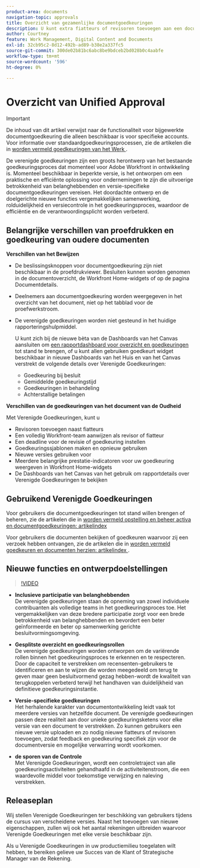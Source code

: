 ```yaml
---
product-area: documents
navigation-topic: approvals
title: Overzicht van gezamenlijke documentgoedkeuringen
description: U kunt extra fiatteurs of revisoren toevoegen aan een document dat al goedkeuringen in behandeling heeft.
author: Courtney
feature: Work Management, Digital Content and Documents
exl-id: 32cb95c2-8d12-492b-ad89-b38e2a337fc5
source-git-commit: 300de02b81bc6abc8be9bdceb2bd028b0c4aabfe
workflow-type: tm+mt
source-wordcount: '596'
ht-degree: 0%

---
```


# Overzicht van Unified Approval

>[!IMPORTANT]
>
>De inhoud van dit artikel verwijst naar de functionaliteit voor bijgewerkte documentgoedkeuring die alleen beschikbaar is voor specifieke accounts. Voor informatie over standaardgoedkeuringsprocessen, zie de artikelen die in [ worden vermeld goedkeuringen van het Werk ](/help/quicksilver/review-and-approve-work/manage-approvals/manage-approvals.md).

De verenigde goedkeuringen zijn een groots herontwerp van het bestaande goedkeuringsproces dat momenteel voor Adobe Workfront in ontwikkeling is. Momenteel beschikbaar in beperkte versie, is het ontworpen om een praktische en efficiënte oplossing voor ondernemingen te zijn die uitvoerige betrokkenheid van belanghebbenden en versie-specifieke documentgoedkeuringen vereisen. Het doordachte ontwerp en de doelgerichte nieuwe functies vergemakkelijken samenwerking, rolduidelijkheid en versiecontrole in het goedkeuringsproces, waardoor de efficiëntie en de verantwoordingsplicht worden verbeterd.

## Belangrijke verschillen van proefdrukken en goedkeuring van oudere documenten

**Verschillen van het Bewijzen**

* De beslissingsknoppen voor documentgoedkeuring zijn niet beschikbaar in de proefdrukviewer. Besluiten kunnen worden genomen in de documentoverzicht, de Workfront Home-widgets of op de pagina Documentdetails.
* Deelnemers aan documentgoedkeuring worden weergegeven in het overzicht van het document, niet op het tabblad voor de proefwerkstroom.
* De verenigde goedkeuringen worden niet gesteund in het huidige rapporteringshulpmiddel.

  U kunt zich bij de nieuwe bèta van de Dashboards van het Canvas aansluiten om [ een rapportdashboard voor overzicht en goedkeuringen ](/help/quicksilver/review-and-approve-work/document-reviews-and-approvals/create-review-and-approval-dashboard.md) tot stand te brengen, of u kunt allen gebruiken goedkeurt widget beschikbaar in nieuwe Dashboards van het Huis en van het Canvas verstrekt de volgende details over Verenigde Goedkeuringen:

   * Goedkeuring bij besluit
   * Gemiddelde goedkeuringstijd
   * Goedkeuringen in behandeling
   * Achterstallige betalingen

**Verschillen van de goedkeuringen van het document van de Oudheid**

Met Verenigde Goedkeuringen, kunt u

* Revisoren toevoegen naast fiatteurs
* Een volledig Workfront-team aanwijzen als revisor of fiatteur
* Een deadline voor de revisie of goedkeuring instellen
* Goedkeuringssjablonen maken en opnieuw gebruiken
* Nieuwe versies gebruiken voor
* Meerdere belangrijke prestatie-indicatoren voor uw goedkeuring weergeven in Workfront Home-widgets
* De Dashboards van het Canvas van het gebruik om rapportdetails over Verenigde Goedkeuringen te bekijken

## Gebruikend Verenigde Goedkeuringen

Voor gebruikers die documentgoedkeuringen tot stand willen brengen of beheren, zie de artikelen die in [ worden vermeld opstelling en beheer activa en documentgoedkeuringen: artikelindex ](/help/quicksilver/review-and-approve-work/document-reviews-and-approvals/manage-document-approvals/set-up-and-manage-doc-asset-approvals-toc.md)

Voor gebruikers die documenten bekijken of goedkeuren waarvoor zij een verzoek hebben ontvangen, zie de artikelen die in [ worden vermeld goedkeuren en documenten herzien: artikelindex ](/help/quicksilver/review-and-approve-work/document-reviews-and-approvals/review-and-approve-documents/review-documents-toc.md).

## Nieuwe functies en ontwerpdoelstellingen

>[!VIDEO](https://video.tv.adobe.com/v/3420544/)

* **Inclusieve participatie van belanghebbenden**\
    De verenigde goedkeuringen staan de opneming van zowel individuele contribuanten als volledige teams in het goedkeuringsproces toe. Het vergemakkelijken van deze bredere participatie zorgt voor een brede betrokkenheid van belanghebbenden en bevordert een beter geïnformeerde en beter op samenwerking gerichte besluitvormingsomgeving.

* **Gesplitste overzicht en goedkeuringsrollen**\
     De verenigde goedkeuringen worden ontworpen om de variërende rollen binnen het goedkeuringsproces te erkennen en te respecteren. Door de capaciteit te verstrekken om recensenten-gebruikers te identificeren en aan te wijzen die worden meegedeeld om terug te geven maar geen besluitvormend gezag hebben-wordt de kwaliteit van terugkoppelen verbeterd terwijl het handhaven van duidelijkheid van definitieve goedkeuringsinstantie.

* **Versie-specifieke goedkeuringen**\
    Het herhalende karakter van documentontwikkeling leidt vaak tot meerdere versies van hetzelfde document. De verenigde goedkeuringen passen deze realiteit aan door unieke goedkeuringsketens voor elke versie van een document te verstrekken. Zo kunnen gebruikers een nieuwe versie uploaden en zo nodig nieuwe fiatteurs of revisoren toevoegen, zodat feedback en goedkeuring specifiek zijn voor de documentversie en mogelijke verwarring wordt voorkomen.

* **de sporen van de Controle**\
    Met Verenigde Goedkeuringen, wordt een controletraject van alle goedkeuringsactiviteiten gehandhaafd in de activiteitenstroom, die een waardevolle middel voor toekomstige verwijzing en naleving verstrekken.

## Releaseplan

Wij stellen Verenigde Goedkeuringen ter beschikking van gebruikers tijdens de cursus van verscheidene versies. Naast het toevoegen van nieuwe eigenschappen, zullen wij ook het aantal rekeningen uitbreiden waarvoor Verenigde Goedkeuringen met elke versie beschikbaar zijn.

Als u Verenigde Goedkeuringen in uw productiemilieu toegelaten wilt hebben, te bereiken gelieve uw Succes van de Klant of Strategische Manager van de Rekening.


